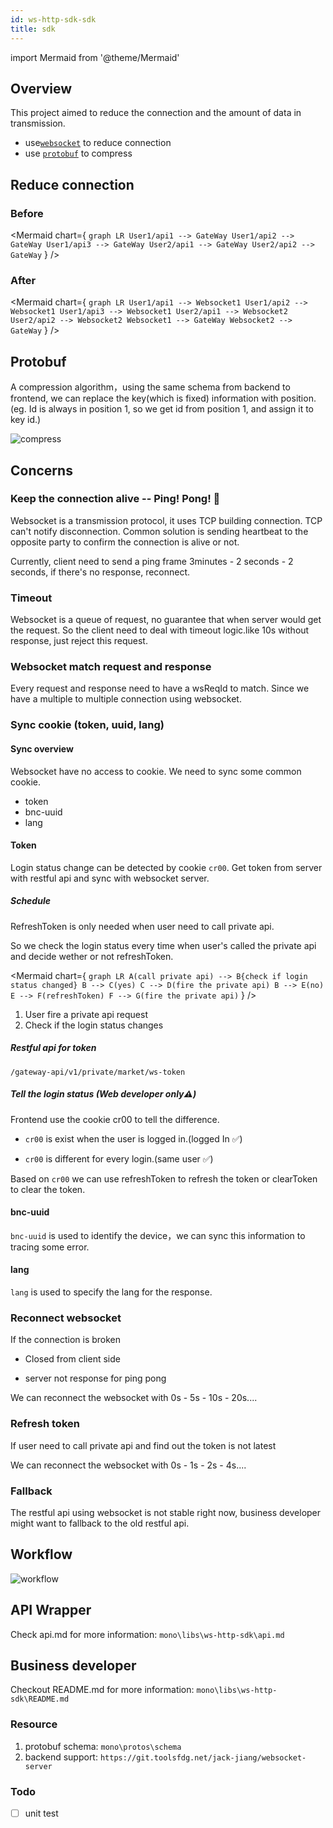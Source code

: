 ```yaml
---
id: ws-http-sdk-sdk
title: sdk
---
```


import Mermaid from '@theme/Mermaid'

## Overview

This project aimed to reduce the connection and the amount of data in transmission.

- use[`websocket`](#reduce-connection) to reduce connection
- use [`protobuf`](#protobuf) to compress

## Reduce connection

### Before

<Mermaid
  chart={
    `graph LR
    User1/api1 --> GateWay
    User1/api2 --> GateWay
    User1/api3 --> GateWay
    User2/api1 --> GateWay
    User2/api2 --> GateWay`
  }
/>

### After

<Mermaid
  chart={
    `graph LR
    User1/api1 --> Websocket1
    User1/api2 --> Websocket1
    User1/api3 --> Websocket1
    User2/api1 --> Websocket2
    User2/api2 --> Websocket2
    Websocket1 --> GateWay
    Websocket2 --> GateWay`
  }
/>

## Protobuf

A compression algorithm，using the same schema from backend to frontend, we can replace the key(which is fixed) information with position.(eg. Id is always in position 1, so we get id from position 1, and assign it to key id.)

![compress](https://static.devfdg.net/static/mono-static/docs-ui/img/ws-http-sdk/compress.png)

## Concerns

### Keep the connection alive -- Ping! Pong! 🏓

Websocket is a transmission protocol, it uses TCP building connection. TCP can't notify disconnection. Common solution is sending heartbeat to the opposite party to confirm the connection is alive or not.

Currently, client need to send a ping frame 3minutes - 2 seconds - 2 seconds, if there's no response, reconnect.

### Timeout

Websocket is a queue of request, no guarantee that when server would get the request. So the client need to deal with timeout logic.like 10s without response, just reject this request.

### Websocket match request and response

Every request and response need to have a wsReqId to match. Since we have a multiple to multiple connection using websocket.

### Sync cookie (token, uuid, lang)

#### Sync overview

Websocket have no access to cookie. We need to sync some common cookie.

- token
- bnc-uuid
- lang

#### Token

Login status change can be detected by cookie `cr00`. Get token from server with restful api and sync with websocket server.

##### Schedule

RefreshToken is only needed when user need to call private api.

So we check the login status every time when user's called the private api and decide wether or not refreshToken.

<Mermaid
  chart={
    `graph LR
    A(call private api) --> B{check if login status changed}
    B --> C(yes)
    C --> D(fire the private api)
    B --> E(no)
    E --> F(refreshToken)
    F --> G(fire the private api)`
  }
/>

1. User fire a private api request
2. Check if the login status changes

##### Restful api for token

`/gateway-api/v1/private/market/ws-token`

##### Tell the login status (Web developer only⚠️)

Frontend use the cookie cr00 to tell the difference.

- `cr00` is exist when the user is logged in.(logged In ✅)

- `cr00` is different for every login.(same user ✅)

Based on `cr00` we can use refreshToken to refresh the token or clearToken to clear the token.

#### bnc-uuid

`bnc-uuid` is used to identify the device，we can sync this information to tracing some error.

#### lang

`lang` is used to specify the lang for the response.

### Reconnect websocket

If the connection is broken

- Closed from client side

- server not response for ping pong

We can reconnect the websocket with 0s - 5s - 10s - 20s....

### Refresh token

If user need to call private api and find out the token is not latest

We can reconnect the websocket with 0s - 1s - 2s - 4s....

### Fallback

The restful api using websocket is not stable right now, business developer might want to fallback to the old restful api.

## Workflow

![workflow](https://static.devfdg.net/static/mono-static/docs-ui/img/ws-http-sdk/workflow.png)


## API Wrapper

Check api.md for more information: `mono\libs\ws-http-sdk\api.md`

## Business developer

Checkout README.md for more information: `mono\libs\ws-http-sdk\README.md`


### Resource

1. protobuf schema: `mono\protos\schema`
2. backend support: `https://git.toolsfdg.net/jack-jiang/websocket-server`

### Todo

- [ ] unit test


